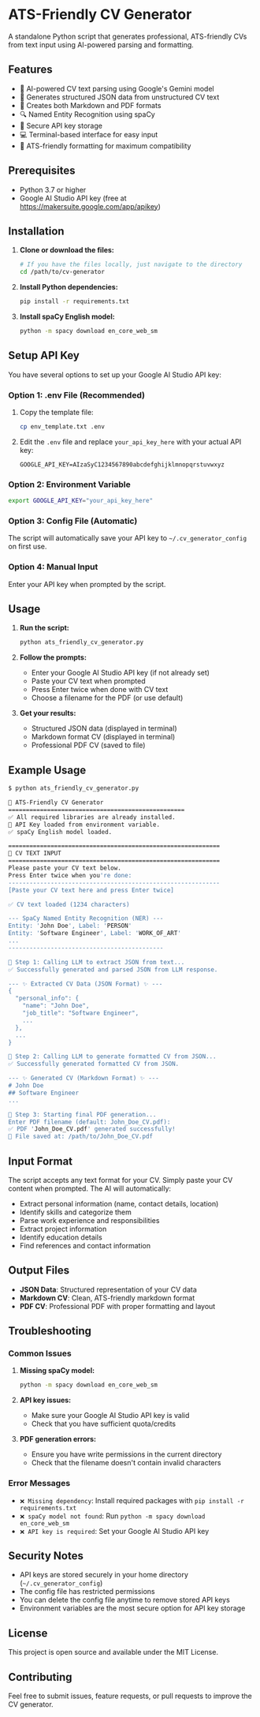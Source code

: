 # ATS-Friendly CV Generator

A standalone Python script that generates professional, ATS-friendly CVs from text input using AI-powered parsing and formatting.

## Features

- 🤖 AI-powered CV text parsing using Google's Gemini model
- 📄 Generates structured JSON data from unstructured CV text
- 📝 Creates both Markdown and PDF formats
- 🔍 Named Entity Recognition using spaCy
- 🔐 Secure API key storage
- 💻 Terminal-based interface for easy input
- 📱 ATS-friendly formatting for maximum compatibility

## Prerequisites

- Python 3.7 or higher
- Google AI Studio API key (free at https://makersuite.google.com/app/apikey)

## Installation

1. **Clone or download the files:**
   ```bash
   # If you have the files locally, just navigate to the directory
   cd /path/to/cv-generator
   ```

2. **Install Python dependencies:**
   ```bash
   pip install -r requirements.txt
   ```

3. **Install spaCy English model:**
   ```bash
   python -m spacy download en_core_web_sm
   ```

## Setup API Key

You have several options to set up your Google AI Studio API key:

### Option 1: .env File (Recommended)
1. Copy the template file:
   ```bash
   cp env_template.txt .env
   ```
2. Edit the `.env` file and replace `your_api_key_here` with your actual API key:
   ```
   GOOGLE_API_KEY=AIzaSyC1234567890abcdefghijklmnopqrstuvwxyz
   ```

### Option 2: Environment Variable
```bash
export GOOGLE_API_KEY="your_api_key_here"
```

### Option 3: Config File (Automatic)
The script will automatically save your API key to `~/.cv_generator_config` on first use.

### Option 4: Manual Input
Enter your API key when prompted by the script.

## Usage

1. **Run the script:**
   ```bash
   python ats_friendly_cv_generator.py
   ```

2. **Follow the prompts:**
   - Enter your Google AI Studio API key (if not already set)
   - Paste your CV text when prompted
   - Press Enter twice when done with CV text
   - Choose a filename for the PDF (or use default)

3. **Get your results:**
   - Structured JSON data (displayed in terminal)
   - Markdown format CV (displayed in terminal)
   - Professional PDF CV (saved to file)

## Example Usage

```bash
$ python ats_friendly_cv_generator.py

🚀 ATS-Friendly CV Generator
==================================================
✅ All required libraries are already installed.
🔑 API Key loaded from environment variable.
✅ spaCy English model loaded.

============================================================
📝 CV TEXT INPUT
============================================================
Please paste your CV text below.
Press Enter twice when you're done:
------------------------------------------------------------
[Paste your CV text here and press Enter twice]

✅ CV text loaded (1234 characters)

--- SpaCy Named Entity Recognition (NER) ---
Entity: 'John Doe', Label: 'PERSON'
Entity: 'Software Engineer', Label: 'WORK_OF_ART'
...
--------------------------------------------

🤖 Step 1: Calling LLM to extract JSON from text...
✅ Successfully generated and parsed JSON from LLM response.

--- ✨ Extracted CV Data (JSON Format) ✨ ---
{
  "personal_info": {
    "name": "John Doe",
    "job_title": "Software Engineer",
    ...
  },
  ...
}

🤖 Step 2: Calling LLM to generate formatted CV from JSON...
✅ Successfully generated formatted CV from JSON.

--- ✨ Generated CV (Markdown Format) ✨ ---
# John Doe
## Software Engineer
...

🚀 Step 3: Starting final PDF generation...
Enter PDF filename (default: John_Doe_CV.pdf): 
✅ PDF 'John_Doe_CV.pdf' generated successfully!
📁 File saved at: /path/to/John_Doe_CV.pdf
```

## Input Format

The script accepts any text format for your CV. Simply paste your CV content when prompted. The AI will automatically:

- Extract personal information (name, contact details, location)
- Identify skills and categorize them
- Parse work experience and responsibilities
- Extract project information
- Identify education details
- Find references and contact information

## Output Files

- **JSON Data**: Structured representation of your CV data
- **Markdown CV**: Clean, ATS-friendly markdown format
- **PDF CV**: Professional PDF with proper formatting and layout

## Troubleshooting

### Common Issues

1. **Missing spaCy model:**
   ```bash
   python -m spacy download en_core_web_sm
   ```

2. **API key issues:**
   - Make sure your Google AI Studio API key is valid
   - Check that you have sufficient quota/credits

3. **PDF generation errors:**
   - Ensure you have write permissions in the current directory
   - Check that the filename doesn't contain invalid characters

### Error Messages

- `❌ Missing dependency`: Install required packages with `pip install -r requirements.txt`
- `❌ spaCy model not found`: Run `python -m spacy download en_core_web_sm`
- `❌ API key is required`: Set your Google AI Studio API key

## Security Notes

- API keys are stored securely in your home directory (`~/.cv_generator_config`)
- The config file has restricted permissions
- You can delete the config file anytime to remove stored API keys
- Environment variables are the most secure option for API key storage

## License

This project is open source and available under the MIT License.

## Contributing

Feel free to submit issues, feature requests, or pull requests to improve the CV generator. 
